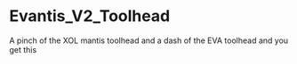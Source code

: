 # Evantis_V2_Toolhead
A pinch of the XOL mantis toolhead and a dash of the EVA toolhead and you get this
